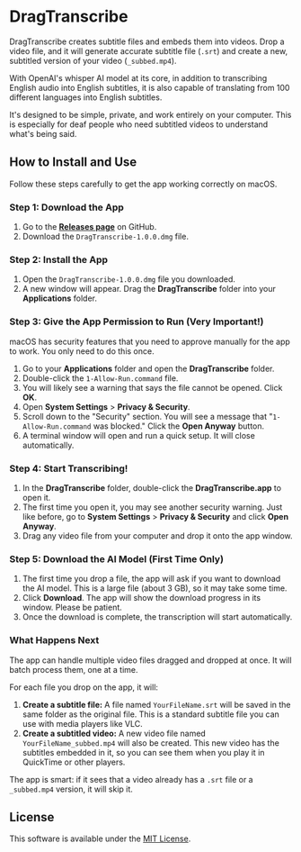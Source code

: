 # DragTranscribe

DragTranscribe creates subtitle files and embeds them into videos. Drop a video file, and it will generate accurate subtitle file (`.srt`) and create a new, subtitled version of your video (`_subbed.mp4`).  

With OpenAI's whisper AI model at its core, in addition to transcribing English audio into English subtitles, it is also capable of translating from 100 different languages into English subtitles.

It's designed to be simple, private, and work entirely on your computer. This is especially for deaf people who need subtitled videos to understand what's being said.

## How to Install and Use

Follow these steps carefully to get the app working correctly on macOS.

### Step 1: Download the App

1.  Go to the [**Releases page**]((https://github.com/jaredevans/DragTranscribe/releases/tag/1.0)) on GitHub.
2.  Download the `DragTranscribe-1.0.0.dmg` file.

### Step 2: Install the App

1.  Open the `DragTranscribe-1.0.0.dmg` file you downloaded.
2.  A new window will appear. Drag the **DragTranscribe** folder into your **Applications** folder.

### Step 3: Give the App Permission to Run (Very Important!)

macOS has security features that you need to approve manually for the app to work. You only need to do this once.

1.  Go to your **Applications** folder and open the **DragTranscribe** folder.
2.  Double-click the `1-Allow-Run.command` file.
3.  You will likely see a warning that says the file cannot be opened. Click **OK**.
4.  Open **System Settings** > **Privacy & Security**.
5.  Scroll down to the "Security" section. You will see a message that "`1-Allow-Run.command` was blocked." Click the **Open Anyway** button.
6.  A terminal window will open and run a quick setup. It will close automatically.

### Step 4: Start Transcribing!

1.  In the **DragTranscribe** folder, double-click the **DragTranscribe.app** to open it.
2.  The first time you open it, you may see another security warning. Just like before, go to **System Settings** > **Privacy & Security** and click **Open Anyway**.
3.  Drag any video file from your computer and drop it onto the app window.

### Step 5: Download the AI Model (First Time Only)

1.  The first time you drop a file, the app will ask if you want to download the AI model. This is a large file (about 3 GB), so it may take some time.
2.  Click **Download**. The app will show the download progress in its window. Please be patient.
3.  Once the download is complete, the transcription will start automatically.

### What Happens Next

The app can handle multiple video files dragged and dropped at once. It will batch process them, one at a time.

For each file you drop on the app, it will:

1.  **Create a subtitle file:** A file named `YourFileName.srt` will be saved in the same folder as the original file. This is a standard subtitle file you can use with media players like VLC.
2.  **Create a subtitled video:** A new video file named `YourFileName_subbed.mp4` will also be created. This new video has the subtitles embedded in it, so you can see them when you play it in QuickTime or other players.

The app is smart: if it sees that a video already has a `.srt` file or a `_subbed.mp4` version, it will skip it.

## License

This software is available under the [MIT License](LICENSE).
